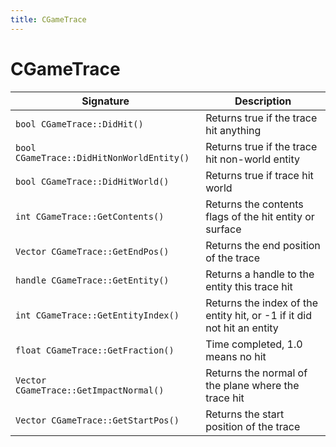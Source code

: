 ```yaml
---
title: CGameTrace
---
```


# CGameTrace

|Signature|Description|
|---|---|
| `bool CGameTrace::DidHit()` | Returns true if the trace hit anything | 
| `bool CGameTrace::DidHitNonWorldEntity()` | Returns true if the trace hit non-world entity | 
| `bool CGameTrace::DidHitWorld()` | Returns true if trace hit world | 
| `int CGameTrace::GetContents()` | Returns the contents flags of the hit entity or surface | 
| `Vector CGameTrace::GetEndPos()` | Returns the end position of the trace | 
| `handle CGameTrace::GetEntity()` | Returns a handle to the entity this trace hit | 
| `int CGameTrace::GetEntityIndex()` | Returns the index of the entity hit, or -1 if it did not hit an entity | 
| `float CGameTrace::GetFraction()` | Time completed, 1.0 means no hit | 
| `Vector CGameTrace::GetImpactNormal()` | Returns the normal of the plane where the trace hit | 
| `Vector CGameTrace::GetStartPos()` | Returns the start position of the trace | 
